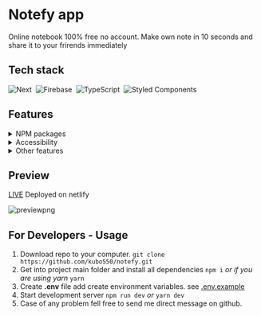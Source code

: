 # Notefy app

Online notebook 100% free no account. Make own note in 10 seconds and share it to your frirends immediately  
 
## Tech stack

![Next](https://img.shields.io/badge/-Next.js-05122A?style=flat&logo=Next.js)&nbsp;
![Firebase](https://img.shields.io/badge/-Firebase-05122A?style=flat&logo=Firebase)&nbsp;
![TypeScript](https://img.shields.io/badge/-TypeScript-05122A?style=flat&logo=typescript)&nbsp;
![Styled Components](https://img.shields.io/badge/-styled_components-05122A?style=flat&logo=styled-components)&nbsp;

## Features 

<details> 
  <summary> NPM packages </summary>
   
  * framer-motion
  * react-icons 
  * react-firebase-hooks
  * react-copy-to-clipboard
  * styled-normalize
  * sass
  * nprogress
  * nookies
 
</details>

<details> 
  <summary> Accessibility </summary>
  
  * RWD
  * Semantic HTML
  * WAI-ARIA
  * Focus Control
  * Designing for Screen Reader

</details>

<details> 
  <summary> Other features </summary>

 * Mobile first
 * Context 
 * Dark mode
 * Absolute imports
 * Custom hooks
 
</details>


## Preview

[LIVE](https://app.netlify.com/sites/admiring-heyrovsky-a8f15b/overview) Deployed on netlify

![previewpng](https://user-images.githubusercontent.com/43968748/128223199-2d793711-6535-45ae-b660-51361dea5b96.png)

## For Developers - Usage

1. Download repo to your computer.  ``` git clone https://github.com/kubo550/notefy.git ```
2. Get into project main folder and install all dependencies ``` npm i ``` *or if you are using yarn* ``` yarn ``` 
3. Create **.env** file add create environment variables. see [.env.example](https://github.com/kubo550/notefy/blob/main/.env.example)
4. Start development server ``` npm run dev ``` *or*  ``` yarn dev ```
5. Case of any problem fell free to send me direct message on github.

